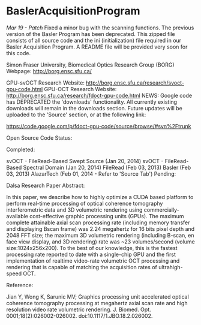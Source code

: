 # BaslerAcquisitionProgram
*Mar 19 - Patch* Fixed a minor bug with the scanning functions. The previous version of the Basler Program has been deprecated.   This zipped file consists of all source code and the ini (initialization) file required in our Basler Acquisition Program.  A README file will be provided very soon for this code.


Simon Fraser University, Biomedical Optics Research Group (BORG) Webpage: http://borg.ensc.sfu.ca/

GPU-svOCT Research Website: http://borg.ensc.sfu.ca/research/svoct-gpu-code.html
GPU-OCT Research Website: http://borg.ensc.sfu.ca/research/fdoct-gpu-code.html
NEWS: Google code has DEPRECATED the 'downloads' functionality. All currently existing downloads will remain in the downloads section. Future updates will be uploaded to the 'Source' section, or at the following link:

https://code.google.com/p/fdoct-gpu-code/source/browse/#svn%2Ftrunk

Open Source Code Status:

Completed:

svOCT - FileRead-Based Swept Source (Jan 20, 2014)
svOCT - FileRead-Based Spectral Domain (Jan 20, 2014)
FileRead (Feb 03, 2013)
Basler (Feb 03, 2013)
AlazarTech (Feb 01, 2014 - Refer to 'Source Tab')
Pending:

Dalsa
Research Paper Abstract:

In this paper, we describe how to highly optimize a CUDA based platform to perform real-time processing of optical coherence tomography interferometric data and 3D volumetric rendering using commercially-available cost-effective graphic processing units (GPUs). The maximum complete attainable axial scan processing rate (including memory transfer and displaying Bscan frame) was 2.24 megahertz for 16 bits pixel depth and 2048 FFT size; the maximum 3D volumetric rendering (including B-scan, en face view display, and 3D rendering) rate was ~23 volumes/second (volume size:1024x256x200). To the best of our knowledge, this is the fastest processing rate reported to date with a single-chip GPU and the first implementation of realtime video-rate volumetric OCT processing and rendering that is capable of matching the acquisition rates of ultrahigh-speed OCT.

Reference:

Jian Y, Wong K, Sarunic MV; Graphics processing unit accelerated optical coherence tomography processing at megahertz axial scan rate and high resolution video rate volumetric rendering. J. Biomed. Opt. 0001;18(2):026002-026002. doi:10.1117/1.JBO.18.2.026002.
